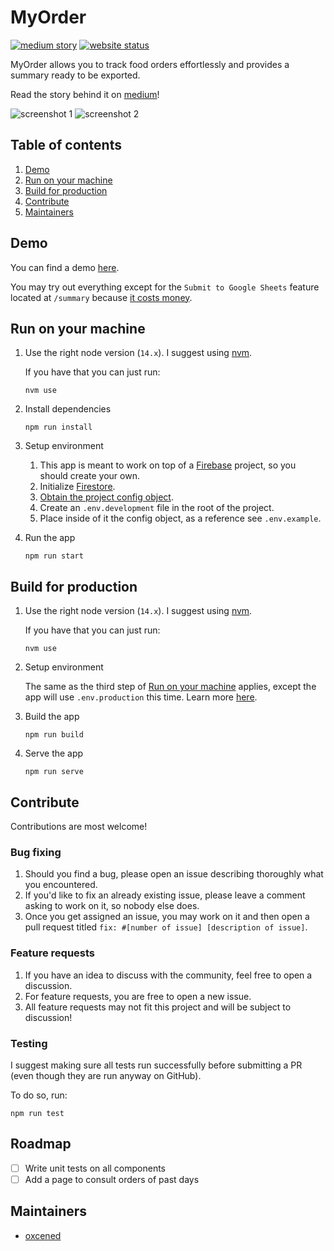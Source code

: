 # MyOrder

[![medium story](https://img.shields.io/badge/Medium-Story-%23000?logo=medium)](https://medium.com/@alen.ajam/how-i-took-control-of-my-companys-lunchtime-with-an-app-f6d70c31cb89)
[![website status](https://img.shields.io/website?url=https%3A%2F%2Fmyorderdemo-80b12.web.app%2F)](https://myorderdemo-80b12.web.app/)

MyOrder allows you to track food orders effortlessly and provides a summary ready to be exported.

Read the story behind it on [medium](https://medium.com/@alen.ajam/how-i-took-control-of-my-companys-lunchtime-with-an-app-f6d70c31cb89)!

![screenshot 1](https://miro.medium.com/max/300/1*Vk0dtrl4eHHAKmUhKkryMw.png)
![screenshot 2](https://miro.medium.com/max/300/1*XsmPd_zjpHLbfnaIt0oROw.png)

## Table of contents
1. [Demo](#demo)
1. [Run on your machine](#run-on-your-machine)
1. [Build for production](#build-for-production)
1. [Contribute](#contribute)
1. [Maintainers](#maintainers)

## Demo
You can find a demo [here](https://myorderdemo-80b12.web.app/).

You may try out everything except for the `Submit to Google Sheets` feature located at `/summary` because [it costs money](https://media.tenor.com/5Z-o3OKSPFIAAAAC/adult-swim-monkey.gif).

## Run on your machine

1. Use the right node version (`14.x`). I suggest using [nvm](https://github.com/nvm-sh/nvm).

    If you have that you can just run:

    ```
    nvm use
    ```

1. Install dependencies

    ```
    npm run install
    ```

1. Setup environment

   1. This app is meant to work on top of a [Firebase](https://firebase.google.com/) project, so you should create your own.
   1. Initialize [Firestore](https://firebase.google.com/docs/firestore/quickstart).
   1. [Obtain the project config object](https://firebase.google.com/docs/web/learn-more#config-object).
   1. Create an `.env.development` file in the root of the project.
   1. Place inside of it the config object, as a reference see `.env.example`.

1. Run the app
    ```
    npm run start
    ```
   
## Build for production
1. Use the right node version (`14.x`). I suggest using [nvm](https://github.com/nvm-sh/nvm).

   If you have that you can just run:

    ```
    nvm use
    ```

1. Setup environment
    
   The same as the third step of [Run on your machine](#run-on-your-machine) applies, except the app will use `.env.production` this time. Learn more [here](https://www.gatsbyjs.com/docs/how-to/local-development/environment-variables/).

1. Build the app
    ```
    npm run build
    ```

1. Serve the app
    ```
    npm run serve
    ```
   
## Contribute
Contributions are most welcome! 

### Bug fixing
1. Should you find a bug, please open an issue describing thoroughly what you encountered.
2. If you'd like to fix an already existing issue, please leave a comment asking to work on it, so nobody else does.
3. Once you get assigned an issue, you may work on it and then open a pull request titled `fix: #[number of issue] [description of issue]`.

### Feature requests
1. If you have an idea to discuss with the community, feel free to open a discussion.
1. For feature requests, you are free to open a new issue.
1. All feature requests may not fit this project and will be subject to discussion!

### Testing

I suggest making sure all tests run successfully before submitting a PR (even though they are run anyway on GitHub).

To do so, run:

```
npm run test
```

## Roadmap

- [ ] Write unit tests on all components
- [ ] Add a page to consult orders of past days

## Maintainers
- [oxcened](https://github.com/oxcened)
